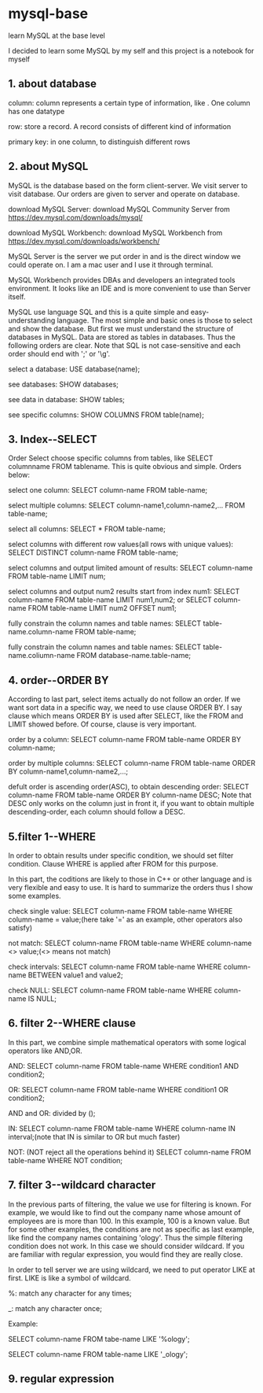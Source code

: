 # mysql-base
learn MySQL at the base level

I decided to learn some MySQL by my self and this project is a notebook for myself
## 1. about database
column: column represents a certain type of information, like . One column has one datatype

row: store a record. A record consists of different kind of information

primary key: in one column, to distinguish different rows
## 2. about MySQL
MySQL is the database based on the form client-server. We visit server to visit database. Our orders are given to server and operate on database.

download MySQL Server: download MySQL Community Server from https://dev.mysql.com/downloads/mysql/

download MySQL Workbench: download MySQL Workbench from https://dev.mysql.com/downloads/workbench/

MySQL Server is the server we put order in and is the direct window we could operate on. I am a mac user and I use it through terminal.

MySQL Workbench provides DBAs and developers an integrated tools environment. It looks like an IDE and is more convenient to use than Server itself.

MySQL use language SQL and this is a quite simple and easy-understanding language. The most simple and basic ones is those to select and show the database. But first we must understand the structure of databases in MySQL. Data are stored as tables in databases. Thus the following orders are clear. Note that SQL is not case-sensitive and each order should end with ';' or '\g'.

select a database: USE database(name);

see databases: SHOW databases;

see data in database: SHOW tables;

see specific columns: SHOW COLUMNS FROM table(name);

## 3. Index--SELECT
Order Select choose specific columns from tables, like SELECT columnname FROM tablename. This is quite obvious and simple. Orders below:

select one column: SELECT column-name FROM table-name;

select multiple columns: SELECT column-name1,column-name2,... FROM table-name;

select all columns: SELECT * FROM table-name;

select columns with different row values(all rows with unique values): SELECT DISTINCT column-name FROM table-name;

select columns and output limited amount of results: SELECT column-name FROM table-name LIMIT num;

select columns and output num2 results start from index num1: SELECT column-name FROM table-name LIMIT num1,num2; or SELECT column-name FROM table-name LIMIT num2 OFFSET num1;

fully constrain the column names and table names: SELECT table-name.column-name FROM table-name;

fully constrain the column names and table names: SELECT table-name.coliumn-name FROM database-name.table-name;

## 4. order--ORDER BY
According to last part, select items actually do not follow an order. If we want sort data in a specific way, we need to use clause ORDER BY. I say clause which means ORDER BY is used after SELECT, like the FROM and LIMIT showed before. Of course, clause is very important. 

order by a column: SELECT column-name FROM table-name ORDER BY column-name;

order by multiple columns: SELECT column-name FROM table-name ORDER BY column-name1,column-name2,...;

defult order is ascending order(ASC), to obtain descending order: SELECT column-name FROM table-name ORDER BY column-name DESC; Note that DESC only works on the column just in front it, if you want to obtain multiple descending-order, each column should follow a DESC.

## 5.filter 1--WHERE
In order to obtain results under specific condition, we should set filter condition. Clause WHERE is applied after FROM for this purpose.

In this part, the coditions are likely to those in C++ or other language and is very flexible and easy to use. It is hard to summarize the orders thus I show some examples.

check single value: SELECT column-name FROM table-name WHERE column-name = value;(here take '=' as an example, other operators also satisfy)

not match: SELECT column-name FROM table-name WHERE column-name <> value;(<> means not match)

check intervals: SELECT column-name FROM table-name WHERE column-name BETWEEN value1 and value2;

check NULL: SELECT column-name FROM table-name WHERE column-name IS NULL;

## 6. filter 2--WHERE clause
In this part, we combine simple mathematical operators with some logical operators like AND,OR.

AND: SELECT column-name FROM table-name WHERE condition1 AND condition2;

OR: SELECT column-name FROM table-name WHERE condition1 OR condition2;

AND and OR: divided by ();

IN: SELECT column-name FROM table-name WHERE column-name IN interval;(note that IN is similar to OR but much faster)

NOT: (NOT reject all the operations behind it) SELECT column-name FROM table-name WHERE NOT condition;

## 7. filter 3--wildcard character
In the previous parts of filtering, the value we use for filtering is known. For example, we would like to find out the company name whose amount of employees are is more than 100. In this example, 100 is a known value. But for some other examples, the conditions are not as specific as last example, like find the company names containing 'ology'. Thus the simple filtering condition does not work. In this case we should consider wildcard. If you are familiar with regular expression, you would find they are really close.

In order to tell server we are using wildcard, we need to put operator LIKE at first. LIKE is like a symbol of wildcard.

%: match any character for any times;

\_: match any character once;

Example: 

SELECT column-name FROM tabe-name LIKE '%ology';

SELECT column-name FROM table-name LIKE '\_ology';

## 9. regular expression










